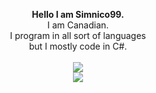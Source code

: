 <p align="center">
  <b>Hello I am Simnico99.</b><br>
  I am Canadian.<br>
  I program in all sort of languages<br>
  but I mostly code in C#.
  <br><br>
  <img src="https://github-readme-stats.vercel.app/api?username=Simnico99&show_icons=true&theme=github_dark&count_private=true"><br/>
  <img src="https://github-readme-stats.vercel.app/api/top-langs/?username=Simnico99&theme=github_dark&count_private=true&layout=compact">
</p>


